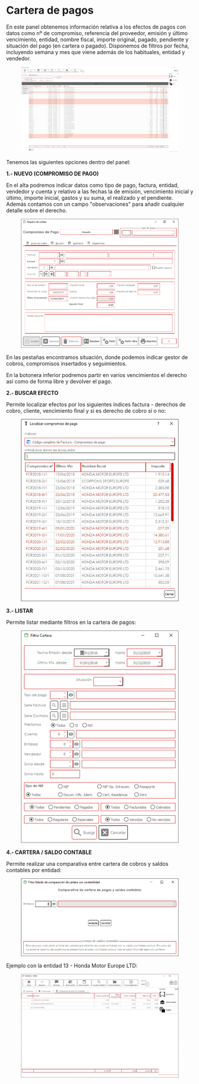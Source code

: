 # Cartera de pagos

En este panel obtenemos información relativa a los efectos de pagos con datos como nº de compromiso, referencia del proveedor, emisión y último vencimiento, entidad, nombre fiscal, importe original, pagado, pendiente y situación del pago (en cartera o pagado). Disponemos de filtros por fecha, incluyendo semana y mes que viene además de los habituales, entidad y vendedor.

<figure><img src="../../.gitbook/assets/imagen (6) (1) (5).png" alt=""><figcaption></figcaption></figure>

Tenemos las siguientes opciones dentro del panel:

**1.- NUEVO (COMPROMISO DE PAGO)**

En el alta podremos indicar datos como tipo de pago, factura, entidad, vendedor y cuenta y relativo a las fechas la de emisión, vencimiento inicial y último, importe inicial, gastos y su suma, el realizado y el pendiente. Además contamos con un campo "observaciones" para añadir cualquier detalle sobre el derecho.

<figure><img src="../../.gitbook/assets/imagen (1) (2).png" alt=""><figcaption></figcaption></figure>

En las pestañas encontramos situación, donde podemos indicar gestor de cobros, compromisos insertados y seguimientos.

En la botonera inferior podremos partir en varios vencimientos el derecho así como de forma libre y devolver el pago.

**2.- BUSCAR EFECTO**

Permite localizar efectos por los siguientes índices factura - derechos de cobro, cliente, vencimiento final y si es derecho de cobro si o no:

<figure><img src="../../.gitbook/assets/imagen (2) (1) (3).png" alt=""><figcaption></figcaption></figure>

**3.- LISTAR**

Permite listar mediante filtros en la cartera de pagos:

<figure><img src="../../.gitbook/assets/imagen (26).png" alt=""><figcaption></figcaption></figure>

**4.- CARTERA / SALDO CONTABLE**

Permite realizar una comparativa entre cartera de cobros y saldos contables por entidad:

<figure><img src="../../.gitbook/assets/imagen (18) (2).png" alt=""><figcaption></figcaption></figure>

Ejemplo con la entidad 13 - Honda Motor Europe LTD:

<figure><img src="../../.gitbook/assets/imagen (11) (2).png" alt=""><figcaption></figcaption></figure>
